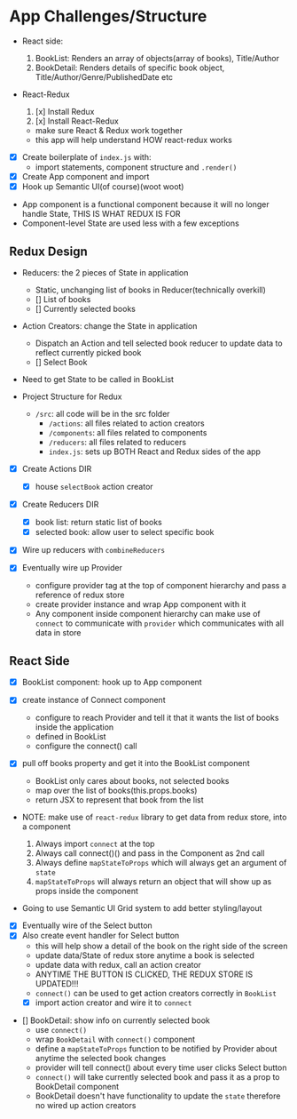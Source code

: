 # App Challenges/Structure
- React side:
  1. BookList: Renders an array of objects(array of books), Title/Author
  2. BookDetail: Renders details of specific book object, Title/Author/Genre/PublishedDate etc

- React-Redux
  1. [x] Install Redux
  2. [x] Install React-Redux
  - make sure React & Redux work together
  - this app will help understand HOW react-redux works

- [x] Create boilerplate of `index.js` with:
  - import statements, component structure and `.render()`
- [x] Create App component and import
- [x] Hook up Semantic UI(of course)(woot woot)

- App component is a functional component because it will no longer handle State, THIS IS WHAT REDUX IS FOR
- Component-level State are used less with a few exceptions


## Redux Design
- Reducers: the 2 pieces of State in application
  - Static, unchanging list of books in Reducer(technically overkill)
  - [] List of books
  - [] Currently selected books

- Action Creators: change the State in application
  - Dispatch an Action and tell selected book reducer to update data to reflect currently picked book
  - [] Select Book

- Need to get State to be called in BookList

- Project Structure for Redux
  - `/src`: all code will be in the src folder
    - `/actions`: all files related to action creators
    - `/components`: all files related to components
    - `/reducers`: all files related to reducers
    - `index.js`: sets up BOTH React and Redux sides of the app

- [x] Create Actions DIR
  - [x] house `selectBook` action creator
- [x] Create Reducers DIR
  - [x] book list: return static list of books
  - [x] selected book: allow user to select specific book

- [x] Wire up reducers with `combineReducers`

- [x] Eventually wire up Provider
  - configure provider tag at the top of component hierarchy and pass a reference of redux store
  - create provider instance and wrap App component with it
  - Any component inside component hierarchy can make use of `connect` to communicate with `provider` which communicates with all data in store

## React Side
- [x] BookList component: hook up to App component

- [x] create instance of Connect component
  - configure to reach Provider and tell it that it wants the list of books inside the application
  - defined in BookList
  - configure the connect() call

- [x] pull off books property and get it into the BookList component
  - BookList only cares about books, not selected books
  - map over the list of books(this.props.books)
  - return JSX to represent that book from the list

- NOTE: make use of `react-redux` library to get data from redux store, into a component
  1. Always import `connect` at the top
  2. Always call connect()() and pass in the Component as 2nd call
  3. Always define `mapStateToProps` which will always get an argument of `state`
  4. `mapStateToProps` will always return an object that will show up as props inside the component

- Going to use Semantic UI Grid system to add better styling/layout

- [x] Eventually wire of the Select button
- [x] Also create event handler for Select button
  - this will help show a detail of the book on the right side of the screen
  - update data/State of redux store anytime a book is selected
  - update data with redux, call an action creator
  - ANYTIME THE BUTTON IS CLICKED, THE REDUX STORE IS UPDATED!!!
  - `connect()` can be used to get action creators correctly in `BookList`
  - [x] import action creator and wire it to `connect`

- [] BookDetail: show info on currently selected book
  - use `connect()`
  - wrap `BookDetail` with `connect()` component
  - define a `mapStateToProps` function to be notified by Provider about anytime the selected book changes
  - provider will tell connect() about every time user clicks Select button
  - `connect()` will take currently selected book and pass it as a prop to BookDetail component
  - BookDetail doesn't have functionality to update the `state` therefore no wired up action creators
